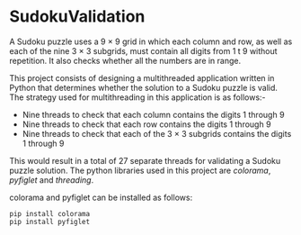 # SudokuValidation
A Sudoku puzzle uses a 9 × 9 grid in which each column and row, as well as
each of the nine 3 × 3 subgrids, must contain all digits from 1 t 9 without repetition.
It also checks whether all the numbers are in range.

This project consists of designing a multithreaded application written in Python that determines whether the solution to
a Sudoku puzzle is valid.
The strategy used for multithreading in this application is as follows:- 

* Nine threads to check that each column contains the digits 1 through 9
* Nine threads to check that each row contains the digits 1 through 9
* Nine threads to check that each of the 3 × 3 subgrids contains the digits 1
through 9

This would result in a total of 27 separate threads for validating a Sudoku puzzle solution.
The python libraries used in this project are *colorama*, *pyfiglet* and *threading*.

colorama and pyfiglet can be installed as follows:

```
pip install colorama
pip install pyfiglet
```
